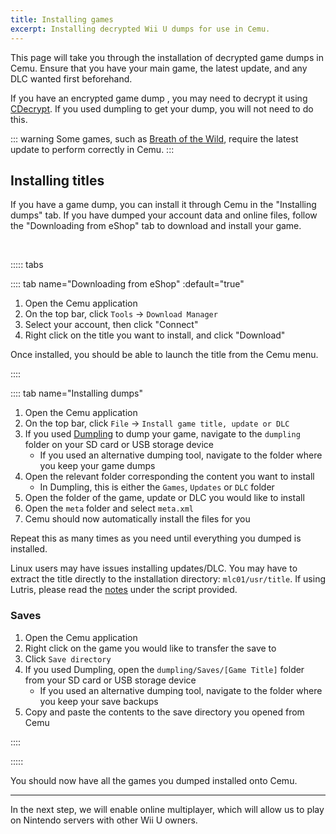 ```yaml
---
title: Installing games
excerpt: Installing decrypted Wii U dumps for use in Cemu.
---
```


This page will take you through the installation of decrypted game dumps in Cemu. Ensure that you have your main game, the latest update, and any DLC wanted first beforehand.

If you have an encrypted game dump , you may need to decrypt it using [CDecrypt](/assets/files/Cdecrypt_v2.0b.zip). If you used dumpling to get your dump, you will not need to do this.

::: warning
Some games, such as [Breath of the Wild](https://wiki.cemu.info/wiki/The_Legend_of_Zelda:_Breath_of_the_Wild), require the latest update to perform correctly in Cemu.
:::

## Installing titles

If you have a game dump, you can install it through Cemu in the "Installing dumps" tab. If you have dumped your account data and online files, follow the "Downloading from eShop" tab to download and install your game.

<br>

::::: tabs

:::: tab name="Downloading from eShop" :default="true"

1. Open the Cemu application
1. On the top bar, click `Tools` -> `Download Manager`
1. Select your account, then click "Connect"
1. Right click on the title you want to install, and click "Download"

Once installed, you should be able to launch the title from the Cemu menu.

::::

:::: tab name="Installing dumps"

1. Open the Cemu application
1. On the top bar, click `File` -> `Install game title, update or DLC`
1. If you used [Dumpling](https://github.com/emiyl/dumpling) to dump your game, navigate to the `dumpling` folder on your SD card or USB storage device
    - If you used an alternative dumping tool, navigate to the folder where you keep your game dumps
1. Open the relevant folder corresponding the content you want to install
    - In Dumpling, this is either the `Games`, `Updates` or `DLC` folder
1. Open the folder of the game, update or DLC you would like to install
1. Open the `meta` folder and select `meta.xml`
1. Cemu should now automatically install the files for you

Repeat this as many times as you need until everything you dumped is installed.

Linux users may have issues installing updates/DLC. You may have to extract the title directly to the installation directory: `mlc01/usr/title`. If using Lutris, please read the [notes](https://lutris.net/games/cemu/) under the script provided.

### Saves

1. Open the Cemu application
1. Right click on the game you would like to transfer the save to
1. Click `Save directory`
1. If you used Dumpling, open the `dumpling/Saves/[Game Title]` folder from your SD card or USB storage device
    - If you used an alternative dumping tool, navigate to the folder where you keep your save backups
1. Copy and paste the contents to the save directory you opened from Cemu

::::

:::::

You should now have all the games you dumped installed onto Cemu.

---

In the next step, we will enable online multiplayer, which will allow us to play on Nintendo servers with other Wii U owners.
